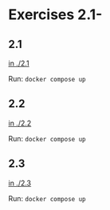 # Exercises 2.1-

## 2.1

[in ./2.1](./2.1/)

Run: `docker compose up`

## 2.2
[in ./2.2](./2.2/)

Run: `docker compose up`

## 2.3
[in ./2.3](./2.3/)

Run: `docker compose up`
